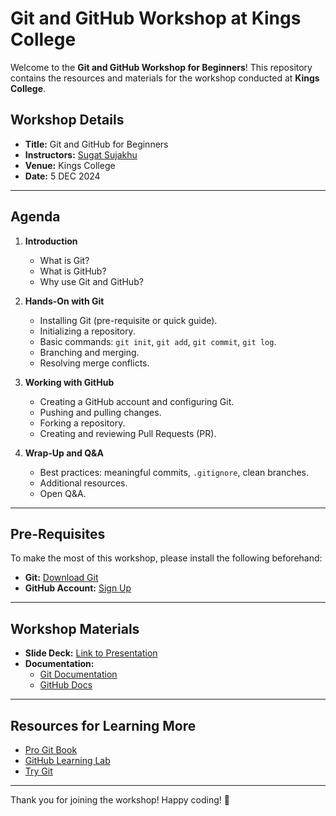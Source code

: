 # Git and GitHub Workshop at Kings College
Welcome to the **Git and GitHub Workshop for Beginners**! This repository contains the resources and materials for the workshop conducted at **Kings College**.  

## **Workshop Details**
- **Title:** Git and GitHub for Beginners  
- **Instructors:** [Sugat Sujakhu](https://linkedin.com/in/notsugat)  
- **Venue:** Kings College  
- **Date:** 5 DEC 2024

---

## **Agenda**
1. **Introduction**
   - What is Git?  
   - What is GitHub?  
   - Why use Git and GitHub?  

2. **Hands-On with Git**
   - Installing Git (pre-requisite or quick guide).  
   - Initializing a repository.  
   - Basic commands: `git init`, `git add`, `git commit`, `git log`.  
   - Branching and merging.  
   - Resolving merge conflicts.  

3. **Working with GitHub**
   - Creating a GitHub account and configuring Git.  
   - Pushing and pulling changes.  
   - Forking a repository.  
   - Creating and reviewing Pull Requests (PR).  

4. **Wrap-Up and Q&A**
   - Best practices: meaningful commits, `.gitignore`, clean branches.  
   - Additional resources.  
   - Open Q&A.  

---

## **Pre-Requisites**
To make the most of this workshop, please install the following beforehand:  
- **Git:** [Download Git](https://git-scm.com/downloads)  
- **GitHub Account:** [Sign Up](https://github.com/join)  

---

## **Workshop Materials**
- **Slide Deck:** [Link to Presentation](https://www.canva.com/design/DAGEcruaeg8/kRxZVq1RGSFZy-zTWR1Jkg/edit?utm_content=DAGEcruaeg8&utm_campaign=designshare&utm_medium=link2&utm_source=sharebutton)  
- **Documentation:**  
  - [Git Documentation](https://git-scm.com/doc)  
  - [GitHub Docs](https://docs.github.com/)  

---

## **Resources for Learning More**
- [Pro Git Book](https://git-scm.com/book/en/v2)  
- [GitHub Learning Lab](https://lab.github.com/)  
- [Try Git](https://try.github.io/)  

---

Thank you for joining the workshop! Happy coding! 🚀
